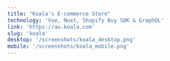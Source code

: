 ```yaml
---
title: "Koala's E-commerce Store"
technology: 'Vue, Nuxt, Shopify Buy SDK & GraphQL'
link: 'https://au.koala.com'
slug: 'koala'
desktop: '/screenshots/koala_desktop.png'
mobile: '/screenshots/koala_mobile.png'
---
```

